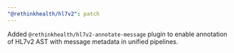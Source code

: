 ```yaml
---
"@rethinkhealth/hl7v2": patch
---
```


Added `@rethinkhealth/hl7v2-annotate-message` plugin to enable annotation of HL7v2 AST with message metadata in unified pipelines.
